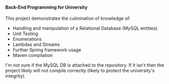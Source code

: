 #### Back-End Programming for University

This project demonstrates the culmination of knowledge of:

- Handling and manipulation of a Relational Database (MySQL entities)
- Unit Testing
- Enumerations
- Lambdas and Streams
- Further Spring framework usage
- Maven compilation

I'm not sure if the MySQL DB is attached to the repository. If it isn't then the project likely will not compile correctly (likely to protect the university's integrity).
